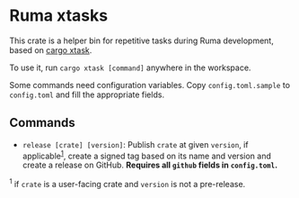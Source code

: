 # Ruma xtasks

This crate is a helper bin for repetitive tasks during Ruma development, based on [cargo xtask][xtask].

To use it, run `cargo xtask [command]` anywhere in the workspace.

Some commands need configuration variables. Copy `config.toml.sample` to `config.toml` and fill
the appropriate fields.

## Commands

- `release [crate] [version]`: Publish `crate` at given `version`, if applicable<sup>[1](#ref-1)</sup>, create a
  signed tag based on its name and version and create a release on GitHub.
  **Requires all `github` fields in `config.toml`.**

<sup><span id="ref-1">1</span></sup> if `crate` is a user-facing crate and `version` is not a pre-release.

[xtask]: https://github.com/matklad/cargo-xtask
